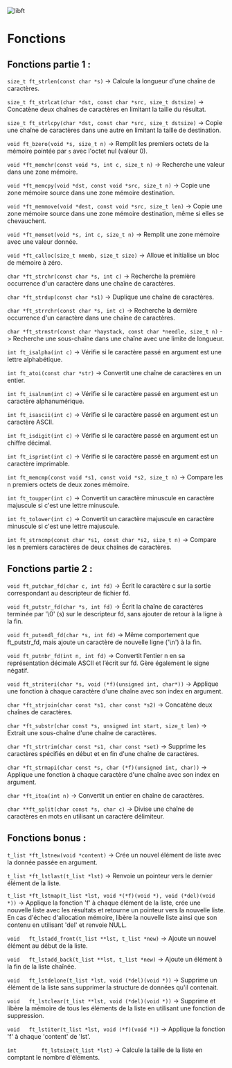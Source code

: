 ![libft](https://github.com/user-attachments/assets/f347e802-a6c5-4082-8124-698603b1e892)

# Fonctions

## Fonctions partie 1 :

`size_t ft_strlen(const char *s)` -> Calcule la longueur d'une chaîne de caractères. <br>

`size_t ft_strlcat(char *dst, const char *src, size_t dstsize)` -> Concatène deux chaînes de caractères en limitant la taille du résultat.<br>

`size_t ft_strlcpy(char *dst, const char *src, size_t dstsize)` -> Copie une chaîne de caractères dans une autre en limitant la taille de destination.<br>

`void ft_bzero(void *s, size_t n)` -> Remplit les premiers octets de la mémoire pointée par `s` avec l'octet nul (valeur 0). <br>

`void *ft_memchr(const void *s, int c, size_t n)` -> Recherche une valeur dans une zone mémoire.<br>

`void *ft_memcpy(void *dst, const void *src, size_t n)` -> Copie une zone mémoire source dans une zone mémoire destination. <br>

`void *ft_memmove(void *dest, const void *src, size_t len)` -> Copie une zone mémoire source dans une zone mémoire destination, même si elles se chevauchent.<br>

`void *ft_memset(void *s, int c, size_t n)` -> Remplit une zone mémoire avec une valeur donnée. <br>

`void *ft_calloc(size_t nmemb, size_t size)` -> Alloue et initialise un bloc de mémoire à zéro.<br>

`char *ft_strchr(const char *s, int c)` -> Recherche la première occurrence d'un caractère dans une chaîne de caractères.<br>

`char *ft_strdup(const char *s1)` -> Duplique une chaîne de caractères.<br>

`char *ft_strrchr(const char *s, int c)` -> Recherche la dernière occurrence d'un caractère dans une chaîne de caractères.<br>

`char *ft_strnstr(const char *haystack, const char *needle, size_t n)` -> Recherche une sous-chaîne dans une chaîne avec une limite de longueur.<br>

`int ft_isalpha(int c)` -> Vérifie si le caractère passé en argument est une lettre alphabétique. <br>

`int ft_atoi(const char *str)` -> Convertit une chaîne de caractères en un entier.<br>

`int ft_isalnum(int c)` -> Vérifie si le caractère passé en argument est un caractère alphanumérique. <br>

`int ft_isascii(int c)` -> Vérifie si le caractère passé en argument est un caractère ASCII. <br>

`int ft_isdigit(int c)` -> Vérifie si le caractère passé en argument est un chiffre décimal. <br>

`int ft_isprint(int c)` -> Vérifie si le caractère passé en argument est un caractère imprimable. <br>

`int ft_memcmp(const void *s1, const void *s2, size_t n)` -> Compare les n premiers octets de deux zones mémoire.<br>

`int ft_toupper(int c)` -> Convertit un caractère minuscule en caractère majuscule si c'est une lettre minuscule.<br>

`int ft_tolower(int c)` -> Convertit un caractère majuscule en caractère minuscule si c'est une lettre majuscule.<br>

`int ft_strncmp(const char *s1, const char *s2, size_t n)` -> Compare les n premiers caractères de deux chaînes de caractères.<br>

## Fonctions partie 2 :

`void ft_putchar_fd(char c, int fd)` -> Écrit le caractère c sur la sortie correspondant au descripteur de fichier fd.

`void ft_putstr_fd(char *s, int fd)` -> Écrit la chaîne de caractères terminée par '\0' (s) sur le descripteur fd, sans ajouter de retour à la ligne à la fin.

`void ft_putendl_fd(char *s, int fd)` -> Même comportement que ft_putstr_fd, mais ajoute un caractère de nouvelle ligne ('\n') à la fin.

`void ft_putnbr_fd(int n, int fd)` -> Convertit l’entier n en sa représentation décimale ASCII et l’écrit sur fd. Gère également le signe négatif.

`void ft_striteri(char *s, void (*f)(unsigned int, char*))` -> Applique une fonction à chaque caractère d'une chaîne avec son index en argument.

`char *ft_strjoin(char const *s1, char const *s2)` -> Concatène deux chaînes de caractères.<br>

`char *ft_substr(char const *s, unsigned int start, size_t len)` -> Extrait une sous-chaîne d'une chaîne de caractères.<br>

`char *ft_strtrim(char const *s1, char const *set)` -> Supprime les caractères spécifiés en début et en fin d'une chaîne de caractères.<br>

`char *ft_strmapi(char const *s, char (*f)(unsigned int, char))` -> Applique une fonction à chaque caractère d'une chaîne avec son index en argument.<br>

`char *ft_itoa(int n)` -> Convertit un entier en chaîne de caractères.<br>

`char **ft_split(char const *s, char c)` -> Divise une chaîne de caractères en mots en utilisant un caractère délimiteur.<br>


## Fonctions bonus :

`t_list	*ft_lstnew(void *content)` -> Crée un nouvel élément de liste avec la donnée passée en argument.

`t_list	*ft_lstlast(t_list *lst)` ->  Renvoie un pointeur vers le dernier élément de la liste.

`t_list	*ft_lstmap(t_list *lst, void *(*f)(void *), void (*del)(void *))` -> Applique la fonction 'f' à chaque élément de la liste, crée une nouvelle liste avec les résultats et retourne un pointeur vers la nouvelle liste. En cas d'échec d'allocation mémoire, libère la nouvelle liste ainsi que son contenu en utilisant 'del' et renvoie NULL.

`void	ft_lstadd_front(t_list **lst, t_list *new)` -> Ajoute un nouvel élément au début de la liste.<br>

`void	ft_lstadd_back(t_list **lst, t_list *new)` -> Ajoute un élément à la fin de la liste chaînée.<br>

`void	ft_lstdelone(t_list *lst, void (*del)(void *))` -> Supprime un élément de la liste sans supprimer la structure de données qu'il contenait.<br>

`void	ft_lstclear(t_list **lst, void (*del)(void *))` -> Supprime et libère la mémoire de tous les éléments de la liste en utilisant une fonction de suppression.<br>

`void	ft_lstiter(t_list *lst, void (*f)(void *))` -> Applique la fonction 'f' à chaque 'content' de 'lst'.<br>

`int		ft_lstsize(t_list *lst)` -> Calcule la taille de la liste en comptant le nombre d'éléments.<br>
